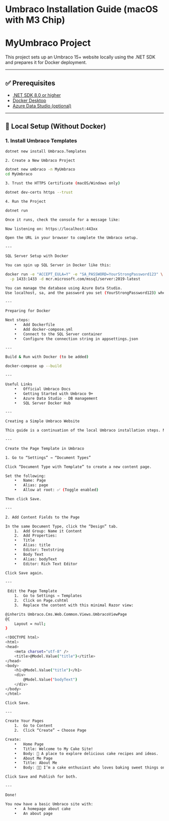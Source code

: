 # Umbraco Installation Guide (macOS with M3 Chip)

# MyUmbraco Project

This project sets up an Umbraco 15+ website locally using the .NET SDK and prepares it for Docker deployment.

---

## ✅ Prerequisites

- [.NET SDK 8.0 or higher](https://dotnet.microsoft.com/en-us/download)
- [Docker Desktop](https://www.docker.com/products/docker-desktop/)
- [Azure Data Studio (optional)](https://learn.microsoft.com/en-us/sql/azure-data-studio/download-azure-data-studio)

---

## 🧪 Local Setup (Without Docker)

### 1. Install Umbraco Templates

```bash
dotnet new install Umbraco.Templates

2. Create a New Umbraco Project

dotnet new umbraco -n MyUmbraco
cd MyUmbraco

3. Trust the HTTPS Certificate (macOS/Windows only)

dotnet dev-certs https --trust

4. Run the Project

dotnet run

Once it runs, check the console for a message like:

Now listening on: https://localhost:443xx

Open the URL in your browser to complete the Umbraco setup.

---

SQL Server Setup with Docker

You can spin up SQL Server in Docker like this:

docker run -e "ACCEPT_EULA=Y" -e "SA_PASSWORD=YourStrongPassword123" \
  -p 1433:1433 -d mcr.microsoft.com/mssql/server:2019-latest

You can manage the database using Azure Data Studio.
Use localhost, sa, and the password you set (YourStrongPassword123) when connecting.

---

Preparing for Docker

Next steps:
	•	Add Dockerfile
	•	Add docker-compose.yml
	•	Connect to the SQL Server container
	•	Configure the connection string in appsettings.json

---

Build & Run with Docker (to be added)

docker-compose up --build

---

Useful Links
	•	Official Umbraco Docs
	•	Getting Started with Umbraco 9+
	•	Azure Data Studio - DB management
	•	SQL Server Docker Hub

---

Creating a Simple Umbraco Website

This guide is a continuation of the local Umbraco installation steps. Now that your Umbraco CMS is running, let’s build a small website with a Home page and an About Me page.

---

Create the Page Template in Umbraco

1. Go to “Settings” → “Document Types”

Click “Document Type with Template” to create a new content page.

Set the following:
	•	Name: Page
	•	Alias: page
	•	Allow at root: ✅ (Toggle enabled)

Then click Save.

---

2. Add Content Fields to the Page

In the same Document Type, click the “Design” tab.
	1.	Add Group: Name it Content
	2.	Add Properties:
	•	Title
	•	Alias: title
	•	Editor: Textstring
	•	Body Text
	•	Alias: bodyText
	•	Editor: Rich Text Editor

Click Save again.

---

 Edit the Page Template
	1.	Go to Settings → Templates
	2.	Click on Page.cshtml
	3.	Replace the content with this minimal Razor view:

@inherits Umbraco.Cms.Web.Common.Views.UmbracoViewPage
@{
    Layout = null;
}

<!DOCTYPE html>
<html>
<head>
    <meta charset="utf-8" />
    <title>@Model.Value("title")</title>
</head>
<body>
    <h1>@Model.Value("title")</h1>
    <div>
        @Model.Value("bodyText")
    </div>
</body>
</html>

Click Save.

---

Create Your Pages
	1.	Go to Content
	2.	Click “Create” → Choose Page

Create:
	•	Home Page
	•	Title: Welcome to My Cake Site!
	•	Body: 🍰 A place to explore delicious cake recipes and ideas.
	•	About Me Page
	•	Title: About Me
	•	Body: 👩‍🍳 I’m a cake enthusiast who loves baking sweet things on weekends.

Click Save and Publish for both.

---

Done!

You now have a basic Umbraco site with:
	•	A homepage about cake
	•	An about page




